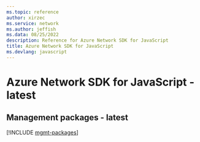 ```yaml
---
ms.topic: reference
author: xirzec
ms.service: network
ms.author: jeffish
ms.data: 08/25/2022
description: Reference for Azure Network SDK for JavaScript
title: Azure Network SDK for JavaScript
ms.devlang: javascript
---
```

# Azure Network SDK for JavaScript - latest

## Management packages - latest
[!INCLUDE [mgmt-packages](network-mgmt-index.md)]